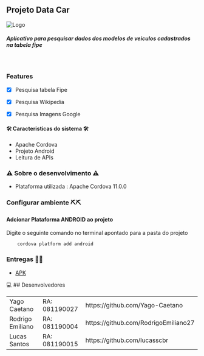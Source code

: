 ## Projeto Data Car

![Logo](./datacar.jpg)

<h5>Aplicativo para pesquisar dados dos modelos de veiculos cadastrados na tabela fipe<h5><br/>
<!--te-->

### Features

- [x] Pesquisa tabela Fipe
- [x] Pesquisa Wikipedia
- [x] Pesquisa Imagens Google


#### 🛠 Caracteristicas do sistema 🛠
* Apache Cordova 
* Projeto Android
* Leitura de APIs


 ### ⚠️ Sobre o desenvolvimento ⚠️

- Plataforma utilizada : Apache Cordova 11.0.0


### Configurar ambiente ⛏⛏

#### Adcionar Plataforma ANDROID ao projeto

Digite o seguinte comando no terminal apontado para a pasta do projeto

```
    cordova platform add android
```



### Entregas 💪😎

- [APK](https://1drv.ms/u/s!AtzIvjLIXKud-mFlDaPgBqHfYam1?e=lKQbNl)



💻 ## Desenvolvedores

<table>
    <tr>
        <td>Yago Caetano</td>
        <td>RA: 081190027</td>
				<td>https://github.com/Yago-Caetano</td>
    </tr>
    <tr>
        <td>Rodrigo Emiliano</td>
        <td>RA: 081190004</td>
				<td>https://github.com/RodrigoEmiliano27</td>
    </tr>
    <tr>
        <td>Lucas Santos</td>
        <td>RA: 081190015</td>
				<td>https://github.com/lucasscbr</td>
    </tr>
</table>